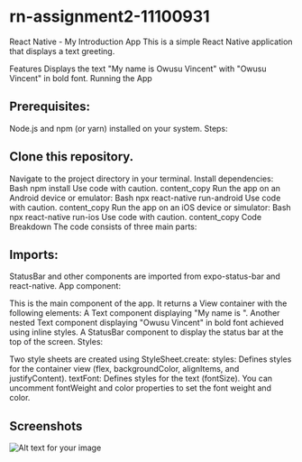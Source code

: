 # rn-assignment2-11100931
React Native - My Introduction App
This is a simple React Native application that displays a text greeting.

Features
Displays the text "My name is Owusu Vincent" with "Owusu Vincent" in bold font.
Running the App


## Prerequisites:
Node.js and npm (or yarn) installed on your system.
Steps:

## Clone this repository.
Navigate to the project directory in your terminal.
Install dependencies:
Bash
npm install
Use code with caution.
content_copy
Run the app on an Android device or emulator:
Bash
npx react-native run-android
Use code with caution.
content_copy
Run the app on an iOS device or simulator:
Bash
npx react-native run-ios
Use code with caution.
content_copy
Code Breakdown
The code consists of three main parts:

## Imports:

StatusBar and other components are imported from expo-status-bar and react-native.
App component:

This is the main component of the app. It returns a View container with the following elements:
A Text component displaying "My name is ".
Another nested Text component displaying "Owusu Vincent" in bold font achieved using inline styles.
A StatusBar component to display the status bar at the top of the screen.
Styles:

Two style sheets are created using StyleSheet.create:
styles: Defines styles for the container view (flex, backgroundColor, alignItems, and justifyContent).
textFont: Defines styles for the text (fontSize). You can uncomment fontWeight and color properties to set the font weight and color.
 
## Screenshots
![Alt text for your image](rn-assignment2-11100931/my-image)
